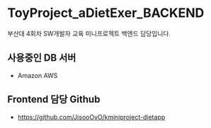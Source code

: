ToyProject_aDietExer_BACKEND
===================================
부산대 4회차 SW개발자 교육 미니프로젝트 백엔드 담당입니다.

## 사용중인 DB 서버
- Amazon AWS

## Frontend 담당 Github
- https://github.com/JisooOvO/kminiproject-dietapp


